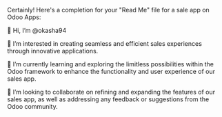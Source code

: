 Certainly! Here's a completion for your "Read Me" file for a sale app on Odoo Apps:

👋 Hi, I’m @okasha94

👀 I’m interested in creating seamless and efficient sales experiences through innovative applications.

🌱 I’m currently learning and exploring the limitless possibilities within the Odoo framework to enhance the functionality and user experience of our sales app.

💞️ I’m looking to collaborate on refining and expanding the features of our sales app, as well as addressing any feedback or suggestions from the Odoo community.

<!---
okasha94/okasha94 is a ✨ special ✨ repository because its `README.md` (this file) appears on your GitHub profile.
You can click the Preview link to take a look at your changes.
--->
